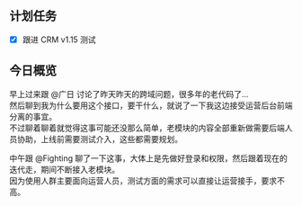 ## 计划任务

- [x] 跟进 CRM v1.15 测试

## 今日概览

早上过来跟 @广日 讨论了昨天昨天的跨域问题，很多年的老代码了...  
然后聊到我为什么要用这个接口，要干什么，就说了一下我这边接受运营后台前端分离的事宜。  
不过聊着聊着就觉得这事可能还没那么简单，老模块的内容全部重新做需要后端人员协助，上线前需要测试介入，这些都需要规划。

中午跟 @Fighting 聊了一下这事，大体上是先做好登录和权限，然后跟着现在的迭代走，期间不断接入老模块。  
因为使用人群主要面向运营人员，测试方面的需求可以直接让运营接手，要求不高。
